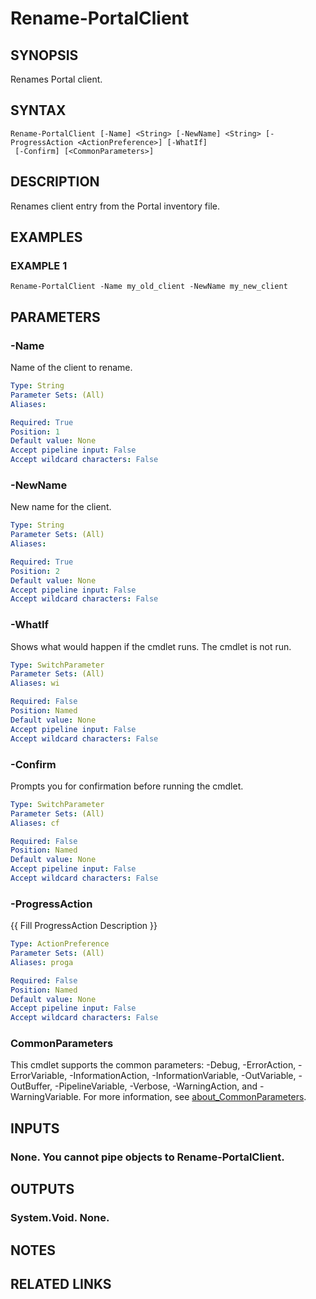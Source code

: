 ﻿---
external help file: Portal-help.xml
Module Name: Portal
online version:
schema: 2.0.0
---

# Rename-PortalClient

## SYNOPSIS
Renames Portal client.

## SYNTAX

```
Rename-PortalClient [-Name] <String> [-NewName] <String> [-ProgressAction <ActionPreference>] [-WhatIf]
 [-Confirm] [<CommonParameters>]
```

## DESCRIPTION
Renames client entry from the Portal inventory file.

## EXAMPLES

### EXAMPLE 1
```
Rename-PortalClient -Name my_old_client -NewName my_new_client
```

## PARAMETERS

### -Name
Name of the client to rename.

```yaml
Type: String
Parameter Sets: (All)
Aliases:

Required: True
Position: 1
Default value: None
Accept pipeline input: False
Accept wildcard characters: False
```

### -NewName
New name for the client.

```yaml
Type: String
Parameter Sets: (All)
Aliases:

Required: True
Position: 2
Default value: None
Accept pipeline input: False
Accept wildcard characters: False
```

### -WhatIf
Shows what would happen if the cmdlet runs.
The cmdlet is not run.

```yaml
Type: SwitchParameter
Parameter Sets: (All)
Aliases: wi

Required: False
Position: Named
Default value: None
Accept pipeline input: False
Accept wildcard characters: False
```

### -Confirm
Prompts you for confirmation before running the cmdlet.

```yaml
Type: SwitchParameter
Parameter Sets: (All)
Aliases: cf

Required: False
Position: Named
Default value: None
Accept pipeline input: False
Accept wildcard characters: False
```

### -ProgressAction
{{ Fill ProgressAction Description }}

```yaml
Type: ActionPreference
Parameter Sets: (All)
Aliases: proga

Required: False
Position: Named
Default value: None
Accept pipeline input: False
Accept wildcard characters: False
```

### CommonParameters
This cmdlet supports the common parameters: -Debug, -ErrorAction, -ErrorVariable, -InformationAction, -InformationVariable, -OutVariable, -OutBuffer, -PipelineVariable, -Verbose, -WarningAction, and -WarningVariable. For more information, see [about_CommonParameters](http://go.microsoft.com/fwlink/?LinkID=113216).

## INPUTS

### None. You cannot pipe objects to Rename-PortalClient.
## OUTPUTS

### System.Void. None.
## NOTES

## RELATED LINKS

